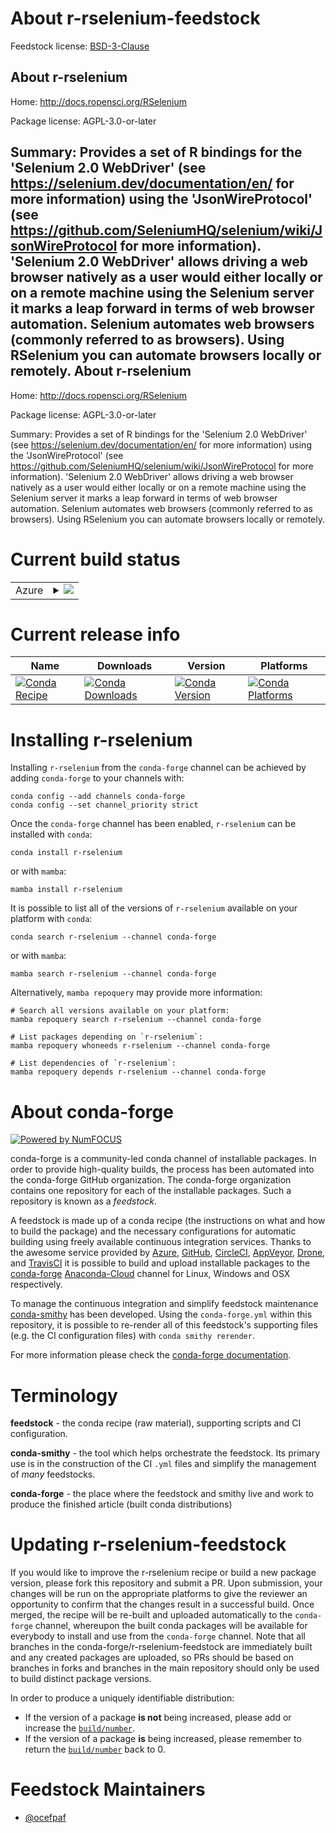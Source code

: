 About r-rselenium-feedstock
===========================

Feedstock license: [BSD-3-Clause](https://github.com/conda-forge/r-rselenium-feedstock/blob/main/LICENSE.txt)

About r-rselenium
-----------------

Home: http://docs.ropensci.org/RSelenium

Package license: AGPL-3.0-or-later

Summary: Provides a set of R bindings for the 'Selenium 2.0 WebDriver' (see <https://selenium.dev/documentation/en/> for more information) using the 'JsonWireProtocol' (see <https://github.com/SeleniumHQ/selenium/wiki/JsonWireProtocol> for more information). 'Selenium 2.0 WebDriver' allows driving a web browser natively as a user would either locally or on a remote machine using the Selenium server it marks a leap forward in terms of web browser automation. Selenium automates web browsers (commonly referred to as browsers). Using RSelenium you can automate browsers locally or remotely.
About r-rselenium
-----------------

Home: http://docs.ropensci.org/RSelenium

Package license: AGPL-3.0-or-later

Summary: Provides a set of R bindings for the 'Selenium 2.0 WebDriver' (see <https://selenium.dev/documentation/en/> for more information) using the 'JsonWireProtocol' (see <https://github.com/SeleniumHQ/selenium/wiki/JsonWireProtocol> for more information). 'Selenium 2.0 WebDriver' allows driving a web browser natively as a user would either locally or on a remote machine using the Selenium server it marks a leap forward in terms of web browser automation. Selenium automates web browsers (commonly referred to as browsers). Using RSelenium you can automate browsers locally or remotely.

Current build status
====================


<table>
    
  <tr>
    <td>Azure</td>
    <td>
      <details>
        <summary>
          <a href="https://dev.azure.com/conda-forge/feedstock-builds/_build/latest?definitionId=13587&branchName=main">
            <img src="https://dev.azure.com/conda-forge/feedstock-builds/_apis/build/status/r-rselenium-feedstock?branchName=main">
          </a>
        </summary>
        <table>
          <thead><tr><th>Variant</th><th>Status</th></tr></thead>
          <tbody><tr>
              <td>linux_64_r_base4.2</td>
              <td>
                <a href="https://dev.azure.com/conda-forge/feedstock-builds/_build/latest?definitionId=13587&branchName=main">
                  <img src="https://dev.azure.com/conda-forge/feedstock-builds/_apis/build/status/r-rselenium-feedstock?branchName=main&jobName=linux&configuration=linux%20linux_64_r_base4.2" alt="variant">
                </a>
              </td>
            </tr><tr>
              <td>linux_64_r_base4.3</td>
              <td>
                <a href="https://dev.azure.com/conda-forge/feedstock-builds/_build/latest?definitionId=13587&branchName=main">
                  <img src="https://dev.azure.com/conda-forge/feedstock-builds/_apis/build/status/r-rselenium-feedstock?branchName=main&jobName=linux&configuration=linux%20linux_64_r_base4.3" alt="variant">
                </a>
              </td>
            </tr><tr>
              <td>osx_64_r_base4.2</td>
              <td>
                <a href="https://dev.azure.com/conda-forge/feedstock-builds/_build/latest?definitionId=13587&branchName=main">
                  <img src="https://dev.azure.com/conda-forge/feedstock-builds/_apis/build/status/r-rselenium-feedstock?branchName=main&jobName=osx&configuration=osx%20osx_64_r_base4.2" alt="variant">
                </a>
              </td>
            </tr><tr>
              <td>osx_64_r_base4.3</td>
              <td>
                <a href="https://dev.azure.com/conda-forge/feedstock-builds/_build/latest?definitionId=13587&branchName=main">
                  <img src="https://dev.azure.com/conda-forge/feedstock-builds/_apis/build/status/r-rselenium-feedstock?branchName=main&jobName=osx&configuration=osx%20osx_64_r_base4.3" alt="variant">
                </a>
              </td>
            </tr>
          </tbody>
        </table>
      </details>
    </td>
  </tr>
</table>

Current release info
====================

| Name | Downloads | Version | Platforms |
| --- | --- | --- | --- |
| [![Conda Recipe](https://img.shields.io/badge/recipe-r--rselenium-green.svg)](https://anaconda.org/conda-forge/r-rselenium) | [![Conda Downloads](https://img.shields.io/conda/dn/conda-forge/r-rselenium.svg)](https://anaconda.org/conda-forge/r-rselenium) | [![Conda Version](https://img.shields.io/conda/vn/conda-forge/r-rselenium.svg)](https://anaconda.org/conda-forge/r-rselenium) | [![Conda Platforms](https://img.shields.io/conda/pn/conda-forge/r-rselenium.svg)](https://anaconda.org/conda-forge/r-rselenium) |

Installing r-rselenium
======================

Installing `r-rselenium` from the `conda-forge` channel can be achieved by adding `conda-forge` to your channels with:

```
conda config --add channels conda-forge
conda config --set channel_priority strict
```

Once the `conda-forge` channel has been enabled, `r-rselenium` can be installed with `conda`:

```
conda install r-rselenium
```

or with `mamba`:

```
mamba install r-rselenium
```

It is possible to list all of the versions of `r-rselenium` available on your platform with `conda`:

```
conda search r-rselenium --channel conda-forge
```

or with `mamba`:

```
mamba search r-rselenium --channel conda-forge
```

Alternatively, `mamba repoquery` may provide more information:

```
# Search all versions available on your platform:
mamba repoquery search r-rselenium --channel conda-forge

# List packages depending on `r-rselenium`:
mamba repoquery whoneeds r-rselenium --channel conda-forge

# List dependencies of `r-rselenium`:
mamba repoquery depends r-rselenium --channel conda-forge
```


About conda-forge
=================

[![Powered by
NumFOCUS](https://img.shields.io/badge/powered%20by-NumFOCUS-orange.svg?style=flat&colorA=E1523D&colorB=007D8A)](https://numfocus.org)

conda-forge is a community-led conda channel of installable packages.
In order to provide high-quality builds, the process has been automated into the
conda-forge GitHub organization. The conda-forge organization contains one repository
for each of the installable packages. Such a repository is known as a *feedstock*.

A feedstock is made up of a conda recipe (the instructions on what and how to build
the package) and the necessary configurations for automatic building using freely
available continuous integration services. Thanks to the awesome service provided by
[Azure](https://azure.microsoft.com/en-us/services/devops/), [GitHub](https://github.com/),
[CircleCI](https://circleci.com/), [AppVeyor](https://www.appveyor.com/),
[Drone](https://cloud.drone.io/welcome), and [TravisCI](https://travis-ci.com/)
it is possible to build and upload installable packages to the
[conda-forge](https://anaconda.org/conda-forge) [Anaconda-Cloud](https://anaconda.org/)
channel for Linux, Windows and OSX respectively.

To manage the continuous integration and simplify feedstock maintenance
[conda-smithy](https://github.com/conda-forge/conda-smithy) has been developed.
Using the ``conda-forge.yml`` within this repository, it is possible to re-render all of
this feedstock's supporting files (e.g. the CI configuration files) with ``conda smithy rerender``.

For more information please check the [conda-forge documentation](https://conda-forge.org/docs/).

Terminology
===========

**feedstock** - the conda recipe (raw material), supporting scripts and CI configuration.

**conda-smithy** - the tool which helps orchestrate the feedstock.
                   Its primary use is in the construction of the CI ``.yml`` files
                   and simplify the management of *many* feedstocks.

**conda-forge** - the place where the feedstock and smithy live and work to
                  produce the finished article (built conda distributions)


Updating r-rselenium-feedstock
==============================

If you would like to improve the r-rselenium recipe or build a new
package version, please fork this repository and submit a PR. Upon submission,
your changes will be run on the appropriate platforms to give the reviewer an
opportunity to confirm that the changes result in a successful build. Once
merged, the recipe will be re-built and uploaded automatically to the
`conda-forge` channel, whereupon the built conda packages will be available for
everybody to install and use from the `conda-forge` channel.
Note that all branches in the conda-forge/r-rselenium-feedstock are
immediately built and any created packages are uploaded, so PRs should be based
on branches in forks and branches in the main repository should only be used to
build distinct package versions.

In order to produce a uniquely identifiable distribution:
 * If the version of a package **is not** being increased, please add or increase
   the [``build/number``](https://docs.conda.io/projects/conda-build/en/latest/resources/define-metadata.html#build-number-and-string).
 * If the version of a package **is** being increased, please remember to return
   the [``build/number``](https://docs.conda.io/projects/conda-build/en/latest/resources/define-metadata.html#build-number-and-string)
   back to 0.

Feedstock Maintainers
=====================

* [@ocefpaf](https://github.com/ocefpaf/)

